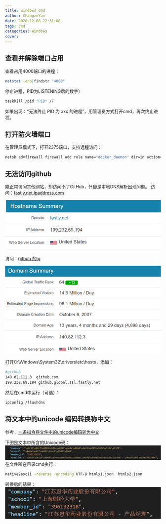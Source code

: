 ```yaml
---
title: windows cmd
author: ChangzeYan
date: 2020-12-08 22:31:00
tags: cmd
categories: Windows
cover:
---
```


## 查看并解除端口占用
查看占用4000端口的进程：
```bash
netstat -ano|findstr "4000"
```

停止进程，PID为LISTENING后的数字）
```bash
taskkill /pid "PID" /F
```
如果出现：“无法终止 PID 为 xxx 的进程”，用管理员方式打开cmd，再次终止进程。


## 打开防火墙端口
在管理员模式下，打开2375端口，支持远程访问：
```bash
netsh advfirewall firewall add rule name="docker_daemon" dir=in action=allow protocol=TCP localport=2375
```

## 无法访问github
能正常访问其他网站，却访问不了GitHub，怀疑是本地DNS解析出现问题。
访问：[fastly.net.ipaddress.com](https://fastly.net.ipaddress.com/github.global.ssl.fastly.net#ipinfo)

![github.global.ssl.fastly.net 的ip](https://github.com/ChangzeYan/ChangzeYan.github.io/raw/hexo/source/pic/fastly.net.ip.png)

访问：[github 的ip](https://github.com.ipaddress.com/#ipinfo)

![github 的ip](https://github.com/ChangzeYan/ChangzeYan.github.io/raw/hexo/source/pic/github.ip.png)

打开C:\Windows\System32\drivers\etc\hosts，添加：
```bash
#github
140.82.112.3  github.com
199.232.69.194 github.global.ssl.fastly.net   
```

然后在cmd中运行（可选）：
```bash
ipconfig /flushdns 
```

## 将文本中的unicode 编码转换称中文
参考：[一条指令将文件中的unicode编码转为中文](https://blog.csdn.net/qq_36260974/article/details/106822180)

下图是文本中所含的Unicode码：
![文本中含有Unicode码](https://github.com/ChangzeYan/ChangzeYan.github.io/raw/hexo/source/pic/unicodeTxt.png)
在文件所在目录cmd执行：
```bash
native2ascii -reverse -encoding UTF-8 htmls1.json  htmls2.json
```

转换后的结果：
![将Unicode码转成中文](https://github.com/ChangzeYan/ChangzeYan.github.io/raw/hexo/source/pic/unicodeTxt2Chinese.png) 